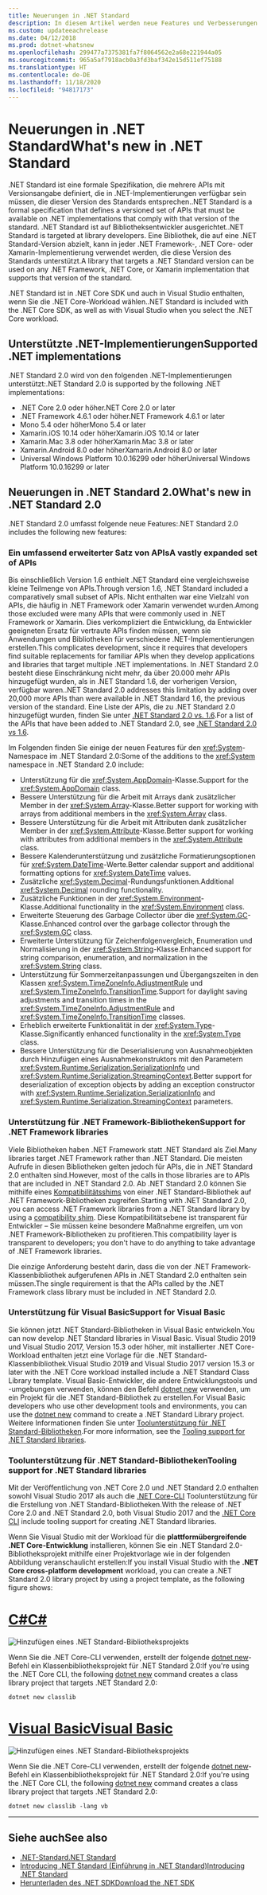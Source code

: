 ```yaml
---
title: Neuerungen in .NET Standard
description: In diesem Artikel werden neue Features und Verbesserungen zusammengefasst, die in jeder neuen Version von .NET Standard auffindbar sind.
ms.custom: updateeachrelease
ms.date: 04/12/2018
ms.prod: dotnet-whatsnew
ms.openlocfilehash: 299477a7375381fa7f8064562e2a68e221944a05
ms.sourcegitcommit: 965a5af7918acb0a3fd3baf342e15d511ef75188
ms.translationtype: HT
ms.contentlocale: de-DE
ms.lasthandoff: 11/18/2020
ms.locfileid: "94817173"
---
```

# <a name="whats-new-in-net-standard"></a><span data-ttu-id="21424-103">Neuerungen in .NET Standard</span><span class="sxs-lookup"><span data-stu-id="21424-103">What's new in .NET Standard</span></span>

<span data-ttu-id="21424-104">.NET Standard ist eine formale Spezifikation, die mehrere APIs mit Versionsangabe definiert, die in .NET-Implementierungen verfügbar sein müssen, die dieser Version des Standards entsprechen.</span><span class="sxs-lookup"><span data-stu-id="21424-104">.NET Standard is a formal specification that defines a versioned set of APIs that must be available on .NET implementations that comply with that version of the standard.</span></span> <span data-ttu-id="21424-105">.NET Standard ist auf Bibliotheksentwickler ausgerichtet.</span><span class="sxs-lookup"><span data-stu-id="21424-105">.NET Standard is targeted at library developers.</span></span> <span data-ttu-id="21424-106">Eine Bibliothek, die auf eine .NET Standard-Version abzielt, kann in jeder .NET Framework-, .NET Core- oder Xamarin-Implementierung verwendet werden, die diese Version des Standards unterstützt.</span><span class="sxs-lookup"><span data-stu-id="21424-106">A library that targets a .NET Standard version can be used on any .NET Framework, .NET Core, or Xamarin implementation that supports that version of the standard.</span></span>

<span data-ttu-id="21424-107">.NET Standard ist in .NET Core SDK und auch in Visual Studio enthalten, wenn Sie die .NET Core-Workload wählen.</span><span class="sxs-lookup"><span data-stu-id="21424-107">.NET Standard is included with the .NET Core SDK, as well as with Visual Studio when you select the .NET Core workload.</span></span>

## <a name="supported-net-implementations"></a><span data-ttu-id="21424-108">Unterstützte .NET-Implementierungen</span><span class="sxs-lookup"><span data-stu-id="21424-108">Supported .NET implementations</span></span>

<span data-ttu-id="21424-109">.NET Standard 2.0 wird von den folgenden .NET-Implementierungen unterstützt:</span><span class="sxs-lookup"><span data-stu-id="21424-109">.NET Standard 2.0 is supported by the following .NET implementations:</span></span>

- <span data-ttu-id="21424-110">.NET Core 2.0 oder höher</span><span class="sxs-lookup"><span data-stu-id="21424-110">.NET Core 2.0 or later</span></span>
- <span data-ttu-id="21424-111">.NET Framework 4.6.1 oder höher</span><span class="sxs-lookup"><span data-stu-id="21424-111">.NET Framework 4.6.1 or later</span></span>
- <span data-ttu-id="21424-112">Mono 5.4 oder höher</span><span class="sxs-lookup"><span data-stu-id="21424-112">Mono 5.4 or later</span></span>
- <span data-ttu-id="21424-113">Xamarin.iOS 10.14 oder höher</span><span class="sxs-lookup"><span data-stu-id="21424-113">Xamarin.iOS 10.14 or later</span></span>
- <span data-ttu-id="21424-114">Xamarin.Mac 3.8 oder höher</span><span class="sxs-lookup"><span data-stu-id="21424-114">Xamarin.Mac 3.8 or later</span></span>
- <span data-ttu-id="21424-115">Xamarin.Android 8.0 oder höher</span><span class="sxs-lookup"><span data-stu-id="21424-115">Xamarin.Android 8.0 or later</span></span>
- <span data-ttu-id="21424-116">Universal Windows Platform 10.0.16299 oder höher</span><span class="sxs-lookup"><span data-stu-id="21424-116">Universal Windows Platform 10.0.16299 or later</span></span>

## <a name="whats-new-in-net-standard-20"></a><span data-ttu-id="21424-117">Neuerungen in .NET Standard 2.0</span><span class="sxs-lookup"><span data-stu-id="21424-117">What's new in .NET Standard 2.0</span></span>

<span data-ttu-id="21424-118">.NET Standard 2.0 umfasst folgende neue Features:</span><span class="sxs-lookup"><span data-stu-id="21424-118">.NET Standard 2.0 includes the following new features:</span></span>

### <a name="a-vastly-expanded-set-of-apis"></a><span data-ttu-id="21424-119">Ein umfassend erweiterter Satz von APIs</span><span class="sxs-lookup"><span data-stu-id="21424-119">A vastly expanded set of APIs</span></span>

<span data-ttu-id="21424-120">Bis einschließlich Version 1.6 enthielt .NET Standard eine vergleichsweise kleine Teilmenge von APIs.</span><span class="sxs-lookup"><span data-stu-id="21424-120">Through version 1.6, .NET Standard included a comparatively small subset of APIs.</span></span> <span data-ttu-id="21424-121">Nicht enthalten war eine Vielzahl von APIs, die häufig in .NET Framework oder Xamarin verwendet wurden.</span><span class="sxs-lookup"><span data-stu-id="21424-121">Among those excluded were many APIs that were commonly used in .NET Framework or Xamarin.</span></span> <span data-ttu-id="21424-122">Dies verkompliziert die Entwicklung, da Entwickler geeigneten Ersatz für vertraute APIs finden müssen, wenn sie Anwendungen und Bibliotheken für verschiedene .NET-Implementierungen erstellen.</span><span class="sxs-lookup"><span data-stu-id="21424-122">This complicates development, since it requires that developers find suitable replacements for familiar APIs when they develop applications and libraries that target multiple .NET implementations.</span></span> <span data-ttu-id="21424-123">In .NET Standard 2.0 besteht diese Einschränkung nicht mehr, da über 20.000 mehr APIs hinzugefügt wurden, als in .NET Standard 1.6, der vorherigen Version, verfügbar waren.</span><span class="sxs-lookup"><span data-stu-id="21424-123">.NET Standard 2.0 addresses this limitation by adding over 20,000 more APIs than were available in .NET Standard 1.6, the previous version of the standard.</span></span> <span data-ttu-id="21424-124">Eine Liste der APIs, die zu .NET Standard 2.0 hinzugefügt wurden, finden Sie unter [.NET Standard 2.0 vs. 1.6](https://raw.githubusercontent.com/dotnet/standard/master/docs/versions/netstandard2.0_diff.md).</span><span class="sxs-lookup"><span data-stu-id="21424-124">For a list of the APIs that have been added to .NET Standard 2.0, see [.NET Standard 2.0 vs 1.6](https://raw.githubusercontent.com/dotnet/standard/master/docs/versions/netstandard2.0_diff.md).</span></span>

<span data-ttu-id="21424-125">Im Folgenden finden Sie einige der neuen Features für den <xref:System>-Namespace im .NET Standard 2.0:</span><span class="sxs-lookup"><span data-stu-id="21424-125">Some of the additions to the <xref:System> namespace in .NET Standard 2.0 include:</span></span>

- <span data-ttu-id="21424-126">Unterstützung für die <xref:System.AppDomain>-Klasse.</span><span class="sxs-lookup"><span data-stu-id="21424-126">Support for the <xref:System.AppDomain> class.</span></span>
- <span data-ttu-id="21424-127">Bessere Unterstützung für die Arbeit mit Arrays dank zusätzlicher Member in der <xref:System.Array>-Klasse.</span><span class="sxs-lookup"><span data-stu-id="21424-127">Better support for working with arrays from additional members in the <xref:System.Array> class.</span></span>
- <span data-ttu-id="21424-128">Bessere Unterstützung für die Arbeit mit Attributen dank zusätzlicher Member in der <xref:System.Attribute>-Klasse.</span><span class="sxs-lookup"><span data-stu-id="21424-128">Better support for working with attributes from additional members in the <xref:System.Attribute> class.</span></span>
- <span data-ttu-id="21424-129">Bessere Kalenderunterstützung und zusätzliche Formatierungsoptionen für <xref:System.DateTime>-Werte.</span><span class="sxs-lookup"><span data-stu-id="21424-129">Better calendar support and additional formatting options for <xref:System.DateTime> values.</span></span>
- <span data-ttu-id="21424-130">Zusätzliche <xref:System.Decimal>-Rundungsfunktionen.</span><span class="sxs-lookup"><span data-stu-id="21424-130">Additional <xref:System.Decimal> rounding functionality.</span></span>
- <span data-ttu-id="21424-131">Zusätzliche Funktionen in der <xref:System.Environment>-Klasse.</span><span class="sxs-lookup"><span data-stu-id="21424-131">Additional functionality in the <xref:System.Environment> class.</span></span>
- <span data-ttu-id="21424-132">Erweiterte Steuerung des Garbage Collector über die <xref:System.GC>-Klasse.</span><span class="sxs-lookup"><span data-stu-id="21424-132">Enhanced control over the garbage collector through the <xref:System.GC> class.</span></span>
- <span data-ttu-id="21424-133">Erweiterte Unterstützung für Zeichenfolgenvergleich, Enumeration und Normalisierung in der <xref:System.String>-Klasse.</span><span class="sxs-lookup"><span data-stu-id="21424-133">Enhanced support for string comparison, enumeration, and normalization in the <xref:System.String> class.</span></span>
- <span data-ttu-id="21424-134">Unterstützung für Sommerzeitanpassungen und Übergangszeiten in den Klassen <xref:System.TimeZoneInfo.AdjustmentRule> und <xref:System.TimeZoneInfo.TransitionTime>.</span><span class="sxs-lookup"><span data-stu-id="21424-134">Support for daylight saving adjustments and transition times in the <xref:System.TimeZoneInfo.AdjustmentRule> and <xref:System.TimeZoneInfo.TransitionTime> classes.</span></span>
- <span data-ttu-id="21424-135">Erheblich erweiterte Funktionalität in der <xref:System.Type>-Klasse.</span><span class="sxs-lookup"><span data-stu-id="21424-135">Significantly enhanced functionality in the <xref:System.Type> class.</span></span>
- <span data-ttu-id="21424-136">Bessere Unterstützung für die Deserialisierung von Ausnahmeobjekten durch Hinzufügen eines Ausnahmekonstruktors mit den Parametern <xref:System.Runtime.Serialization.SerializationInfo> und <xref:System.Runtime.Serialization.StreamingContext>.</span><span class="sxs-lookup"><span data-stu-id="21424-136">Better support for deserialization of exception objects by adding an exception constructor with <xref:System.Runtime.Serialization.SerializationInfo> and <xref:System.Runtime.Serialization.StreamingContext> parameters.</span></span>

### <a name="support-for-net-framework-libraries"></a><span data-ttu-id="21424-137">Unterstützung für .NET Framework-Bibliotheken</span><span class="sxs-lookup"><span data-stu-id="21424-137">Support for .NET Framework libraries</span></span>

<span data-ttu-id="21424-138">Viele Bibliotheken haben .NET Framework statt .NET Standard als Ziel.</span><span class="sxs-lookup"><span data-stu-id="21424-138">Many libraries target .NET Framework rather than .NET Standard.</span></span> <span data-ttu-id="21424-139">Die meisten Aufrufe in diesen Bibliotheken gelten jedoch für APIs, die in .NET Standard 2.0 enthalten sind.</span><span class="sxs-lookup"><span data-stu-id="21424-139">However, most of the calls in those libraries are to APIs that are included in .NET Standard 2.0.</span></span> <span data-ttu-id="21424-140">Ab .NET Standard 2.0 können Sie mithilfe eines [Kompatibilitätsshims](https://github.com/dotnet/standard/blob/master/docs/planning/netstandard-2.0/README.md#assembly-unification) von einer .NET Standard-Bibliothek auf .NET Framework-Bibliotheken zugreifen.</span><span class="sxs-lookup"><span data-stu-id="21424-140">Starting with .NET Standard 2.0, you can access .NET Framework libraries from a .NET Standard library by using a [compatibility shim](https://github.com/dotnet/standard/blob/master/docs/planning/netstandard-2.0/README.md#assembly-unification).</span></span> <span data-ttu-id="21424-141">Diese Kompatibilitätsebene ist transparent für Entwickler – Sie müssen keine besondere Maßnahme ergreifen, um von .NET Framework-Bibliotheken zu profitieren.</span><span class="sxs-lookup"><span data-stu-id="21424-141">This compatibility layer is transparent to developers; you don't have to do anything to take advantage of .NET Framework libraries.</span></span>

<span data-ttu-id="21424-142">Die einzige Anforderung besteht darin, dass die von der .NET Framework-Klassenbibliothek aufgerufenen APIs in .NET Standard 2.0 enthalten sein müssen.</span><span class="sxs-lookup"><span data-stu-id="21424-142">The single requirement is that the APIs called by the .NET Framework class library must be included in .NET Standard 2.0.</span></span>

### <a name="support-for-visual-basic"></a><span data-ttu-id="21424-143">Unterstützung für Visual Basic</span><span class="sxs-lookup"><span data-stu-id="21424-143">Support for Visual Basic</span></span>

<span data-ttu-id="21424-144">Sie können jetzt .NET Standard-Bibliotheken in Visual Basic entwickeln.</span><span class="sxs-lookup"><span data-stu-id="21424-144">You can now develop .NET Standard libraries in Visual Basic.</span></span> <span data-ttu-id="21424-145">Visual Studio 2019 und Visual Studio 2017, Version 15.3 oder höher, mit installierter .NET Core-Workload enthalten jetzt eine Vorlage für die .NET Standard-Klassenbibliothek.</span><span class="sxs-lookup"><span data-stu-id="21424-145">Visual Studio 2019 and Visual Studio 2017 version 15.3 or later with the .NET Core workload installed include a .NET Standard Class Library template.</span></span> <span data-ttu-id="21424-146">Visual Basic-Entwickler, die andere Entwicklungstools und -umgebungen verwenden, können den Befehl [dotnet new](../../core/tools/dotnet-new.md) verwenden, um ein Projekt für die .NET Standard-Bibliothek zu erstellen.</span><span class="sxs-lookup"><span data-stu-id="21424-146">For Visual Basic developers who use other development tools and environments, you can use the [dotnet new](../../core/tools/dotnet-new.md) command to create a .NET Standard Library project.</span></span> <span data-ttu-id="21424-147">Weitere Informationen finden Sie unter [Toolunterstützung für .NET Standard-Bibliotheken](#tooling-support-for-net-standard-libraries).</span><span class="sxs-lookup"><span data-stu-id="21424-147">For more information, see the [Tooling support for .NET Standard libraries](#tooling-support-for-net-standard-libraries).</span></span>

### <a name="tooling-support-for-net-standard-libraries"></a><span data-ttu-id="21424-148">Toolunterstützung für .NET Standard-Bibliotheken</span><span class="sxs-lookup"><span data-stu-id="21424-148">Tooling support for .NET Standard libraries</span></span>

<span data-ttu-id="21424-149">Mit der Veröffentlichung von .NET Core 2.0 und .NET Standard 2.0 enthalten sowohl Visual Studio 2017 als auch die [.NET Core-CLI](../../core/tools/index.md) Toolunterstützung für die Erstellung von .NET Standard-Bibliotheken.</span><span class="sxs-lookup"><span data-stu-id="21424-149">With the release of .NET Core 2.0 and .NET Standard 2.0, both Visual Studio 2017 and the [.NET Core CLI](../../core/tools/index.md) include tooling support for creating .NET Standard libraries.</span></span>

<span data-ttu-id="21424-150">Wenn Sie Visual Studio mit der Workload für die **plattformübergreifende .NET Core-Entwicklung** installieren, können Sie ein .NET Standard 2.0-Bibliotheksprojekt mithilfe einer Projektvorlage wie in der folgenden Abbildung veranschaulicht erstellen:</span><span class="sxs-lookup"><span data-stu-id="21424-150">If you install Visual Studio with the **.NET Core cross-platform development** workload, you can create a .NET Standard 2.0 library project by using a project template, as the following figure shows:</span></span>

<!-- markdownlint-disable MD025 -->

# <a name="c"></a>[<span data-ttu-id="21424-151">C#</span><span class="sxs-lookup"><span data-stu-id="21424-151">C#</span></span>](#tab/csharp)

![Hinzufügen eines .NET Standard-Bibliotheksprojekts](./media/std-project-cs.png)

<span data-ttu-id="21424-153">Wenn Sie die .NET Core-CLI verwenden, erstellt der folgende [dotnet new](../../core/tools/dotnet-new.md)-Befehl ein Klassenbibliotheksprojekt für .NET Standard 2.0:</span><span class="sxs-lookup"><span data-stu-id="21424-153">If you're using the .NET Core CLI, the following [dotnet new](../../core/tools/dotnet-new.md) command creates a class library project that targets .NET Standard 2.0:</span></span>

```dotnetcli
dotnet new classlib
```

# <a name="visual-basic"></a>[<span data-ttu-id="21424-154">Visual Basic</span><span class="sxs-lookup"><span data-stu-id="21424-154">Visual Basic</span></span>](#tab/vb)

![Hinzufügen eines .NET Standard-Bibliotheksprojekts](./media/std-project-vb.png)

<span data-ttu-id="21424-156">Wenn Sie die .NET Core-CLI verwenden, erstellt der folgende [dotnet new](../../core/tools/dotnet-new.md)-Befehl ein Klassenbibliotheksprojekt für .NET Standard 2.0:</span><span class="sxs-lookup"><span data-stu-id="21424-156">If you're using the .NET Core CLI, the following [dotnet new](../../core/tools/dotnet-new.md) command creates a class library project that targets .NET Standard 2.0:</span></span>

```dotnetcli
dotnet new classlib -lang vb
```

---

## <a name="see-also"></a><span data-ttu-id="21424-157">Siehe auch</span><span class="sxs-lookup"><span data-stu-id="21424-157">See also</span></span>

- [<span data-ttu-id="21424-158">.NET-Standard</span><span class="sxs-lookup"><span data-stu-id="21424-158">.NET Standard</span></span>](../net-standard.md)
- [<span data-ttu-id="21424-159">Introducing .NET Standard (Einführung in .NET Standard)</span><span class="sxs-lookup"><span data-stu-id="21424-159">Introducing .NET Standard</span></span>](https://devblogs.microsoft.com/dotnet/introducing-net-standard/)
- [<span data-ttu-id="21424-160">Herunterladen des .NET SDK</span><span class="sxs-lookup"><span data-stu-id="21424-160">Download the .NET SDK</span></span>](https://dotnet.microsoft.com/download)
